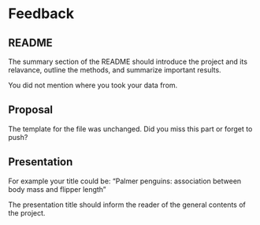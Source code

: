 Feedback
================

## README

The summary section of the README should introduce the project and its
relavance, outline the methods, and summarize important results.

You did not mention where you took your data from.

## Proposal

The template for the file was unchanged. Did you miss this part or
forget to push?

## Presentation

For example your title could be: “Palmer penguins: association between
body mass and flipper length”

The presentation title should inform the reader of the general contents
of the project.
